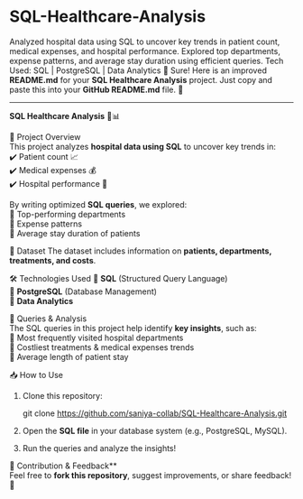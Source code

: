 # SQL-Healthcare-Analysis
Analyzed hospital data using SQL to uncover key trends in patient count, medical expenses, and hospital performance. Explored top departments, expense patterns, and average stay duration using efficient queries.  Tech Used: SQL | PostgreSQL | Data Analytics 🚀
Sure! Here is an improved **README.md** for your **SQL Healthcare Analysis** project. Just copy and paste this into your **GitHub README.md** file. 🚀  

---

**SQL Healthcare Analysis** 🏥📊  

📌 Project Overview  
This project analyzes **hospital data using SQL** to uncover key trends in:  
✔️ Patient count 📈  
✔️ Medical expenses 💰  
✔️ Hospital performance 🏥  

By writing optimized **SQL queries**, we explored:  
🔹 Top-performing departments  
🔹 Expense patterns  
🔹 Average stay duration of patients  

📂 Dataset 
The dataset includes information on **patients, departments, treatments, and costs**.  

🛠️ Technologies Used 
🔹 **SQL** (Structured Query Language)  
🔹 **PostgreSQL** (Database Management)  
🔹 **Data Analytics**  

📑 Queries & Analysis  
The SQL queries in this project help identify **key insights**, such as:  
🔹 Most frequently visited hospital departments  
🔹 Costliest treatments & medical expenses trends  
🔹 Average length of patient stay  

📥 How to Use 
1. Clone this repository:  
   
   git clone https://github.com/saniya-collab/SQL-Healthcare-Analysis.git
   
2. Open the **SQL file** in your database system (e.g., PostgreSQL, MySQL).  
3. Run the queries and analyze the insights!  

📩 Contribution & Feedback**  
Feel free to **fork this repository**, suggest improvements, or share feedback! 🚀  

